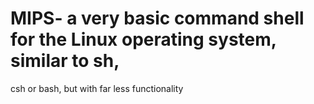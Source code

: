 # MIPS- a very basic command shell for the Linux operating system, similar to sh,
csh or bash, but with far less functionality
